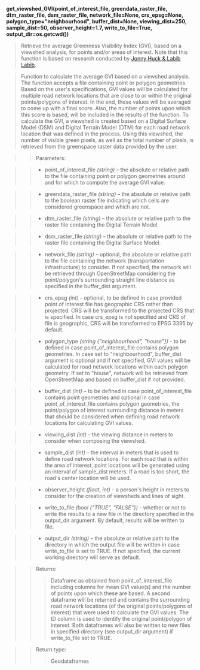 **get_viewshed_GVI(point_of_interest_file, greendata_raster_file, dtm_raster_file, dsm_raster_file, network_file=None, crs_epsg=None, polygon_type="neighbourhood", buffer_dist=None, viewing_dist=250, sample_dist=50, observer_height=1.7, write_to_file=True, output_dir=os.getcwd())**

> Retrieve the average Greenness Visibility Index (GVI), based on a viewshed analysis, for points and/or areas of interest. Note that this function is based on research conducted by [Jonny Huck & Labib Labib](https://github.com/jonnyhuck/green-visibility-index/tree/master).

> Function to calculate the average GVI based on a viewshed analysis. The function accepts a file containing point or polygon geometries. Based on the user's specifications, GVI values will be calculated for multiple road network locations that are close to or within the original points/polygons of interest. In the end, these values will be averaged to come up with a final score. Also, the number of points upon which this score is based, will be included in the results of the function. To calculate the GVI, a viewshed is created based on a Digital Surface Model (DSM) and Digital Terrain Model (DTM) for each road network location that was defined in the process. Using this viewshed, the number of visible green pixels, as well as the total number of pixels, is retrieved from the greenspace raster data provided by the user. 

>> Parameters: 

>> - point_of_interest_file *(string)* – the absolute or relative path to the file containing point or polygon geometries around and for which to compute the average GVI value.

>> - greendata_raster_file *(string)* – the absolute or relative path to the boolean raster file indicating which cells are considered greenspace and which are not.

>> - dtm_raster_file *(string)* – the absolute or relative path to the raster file containing the Digital Terrain Model.

>> - dsm_raster_file *(string)* – the absolute or relative path to the raster file containing the Digital Surface Model.

>> - network_file *(string)* – optional, the absolute or relative path to the file containing the network (transportation infrastructure) to consider. If not specified, the network will be retrieved through OpenStreetMap considering the point/polygon's surrounding straight line distance as specified in the buffer_dist argument.

>> - crs_epsg *(int)* - optional, to be defined in case provided point of interest file has geographic CRS rather than projected. CRS will be transformed to the projected CRS that is specified. In case crs_epsg is not specified and CRS of file is geographic, CRS will be transformed to EPSG 3395 by default. 

>> - polygon_type *(string {"neighbourhood", "house"})* - to be defined in case point_of_interest_file contains polygon geometries. In case set to "neighbourhood", buffer_dist argument is optional and if not specified, GVI values will be calculated for road network locations within each polygon geometry. If set to "house", network will be retrieved from OpenStreetMap and based on buffer_dist if not provided. 

>> - buffer_dist *(int)* – to be defined in case point_of_interest_file contains point geometries and optional in case point_of_interest_file contains polygon geometries, the point/polygon of interest surrounding distance in meters that should be considered when defining road network locations for calculating GVI values. 

>> - viewing_dist *(int)* - the viewing distance in meters to consider when composing the viewshed.

>> - sample_dist *(int)* - the interval in meters that is used to define road network locations. For each road that is within the area of interest, point locations will be generated using an interval of sample_dist meters. If a road is too short, the road's center location will be used. 

>> - observer_height *(float, int)* - a person's height in meters to consider for the creation of viewsheds and lines of sight. 

>> - write_to_file *(bool {"TRUE", "FALSE"})* - whether or not to write the results to a new file in the directory specified in the output_dir argument. By default, results will be written to file.

>> - output_dir *(string)* – the absolute or relative path to the directory in which the output file will be written in case write_to_file is set to TRUE. If not specified, the current working directory will serve as default.

>>Returns:	
>>> Dataframe as obtained from point_of_interest_file including columns for mean GVI value(s) and the number of points upon which these are based. A second dataframe will be returned and contains the surrounding road network locations (of the original points/polygons of interest) that were used to calculate the GVI values. The ID column is used to identify the original point/polygon of interest. Both dataframes will also be written to new files in specified directory (see output_dir argument) if write_to_file set to TRUE. 

>>Return type:	
>>> Geodataframes